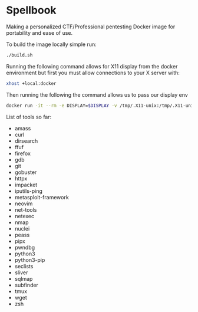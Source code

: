 # Spellbook

Making a personalized CTF/Professional pentesting Docker image for portability and ease of use.

To build the image locally simple run:

```bash
./build.sh
```

Running the following command allows for X11 display from the docker environment but first you must allow connections to your X server with:

```bash
xhost +local:docker
```

Then running the following the command allows us to pass our display env
```bash
docker run -it --rm -e DISPLAY=$DISPLAY -v /tmp/.X11-unix:/tmp/.X11-unix spellbook
```
List of tools so far:

- amass 
- curl 
- dirsearch 
- ffuf 
- firefox
- gdb 
- git 
- gobuster 
- httpx
- impacket
- iputils-ping 
- metasploit-framework 
- neovim 
- net-tools 
- netexec
- nmap 
- nuclei
- peass 
- pipx 
- pwndbg
- python3 
- python3-pip 
- seclists 
- sliver 
- sqlmap 
- subfinder
- tmux 
- wget 
- zsh 
